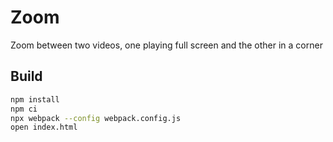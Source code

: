# Zoom

Zoom between two videos, one playing full screen and the other in a corner

## Build

```bash
npm install
npm ci
npx webpack --config webpack.config.js
open index.html
```

